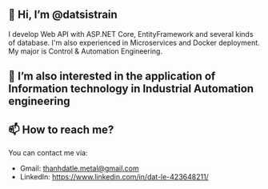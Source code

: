 ## 👋 Hi, I’m @datsistrain
I develop Web API with ASP.NET Core, EntityFramework and several kinds of database. I'm also experienced in Microservices and Docker deployment. My major is Control & Automation Engineering.
## 👀 I’m also interested in the application of Information technology in Industrial Automation engineering
## 📫 How to reach me?
You can contact me via:
- Gmail: thanhdatle.metal@gmail.com
- LinkedIn: https://www.linkedin.com/in/dat-le-423648211/
  
<!---
datsistrain/datsistrain is a ✨ special ✨ repository because its `README.md` (this file) appears on your GitHub profile.
You can click the Preview link to take a look at your changes.
--->
